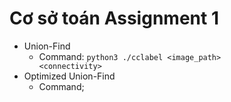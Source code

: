 # Cơ sở toán Assignment 1
- Union-Find
  - Command: <code>python3 ./cclabel \<image_path> \<connectivity></code>
- Optimized Union-Find
  - Command; 